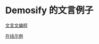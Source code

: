 # Demosify 的文言例子

[文言文编程](https://github.com/wenyan-lang/wenyan)

[在线示例](https://akira-cn.github.io/wenyan-demos)